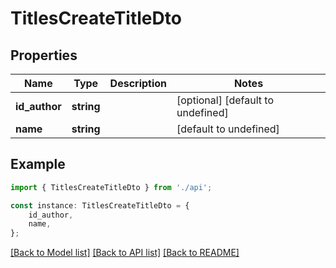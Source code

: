 # TitlesCreateTitleDto


## Properties

Name | Type | Description | Notes
------------ | ------------- | ------------- | -------------
**id_author** | **string** |  | [optional] [default to undefined]
**name** | **string** |  | [default to undefined]

## Example

```typescript
import { TitlesCreateTitleDto } from './api';

const instance: TitlesCreateTitleDto = {
    id_author,
    name,
};
```

[[Back to Model list]](../README.md#documentation-for-models) [[Back to API list]](../README.md#documentation-for-api-endpoints) [[Back to README]](../README.md)
